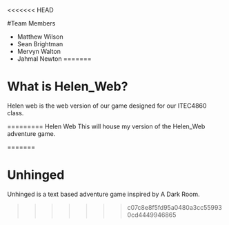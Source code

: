 <<<<<<< HEAD

#Team Members
* Matthew Wilson
* Sean Brightman
* Mervyn Walton
* Jahmal Newton
=======

What is Helen_Web?
===================
Helen web is the web version of our game designed for our ITEC4860 class.

=========
Helen Web 
This will house my version of the Helen_Web adventure game.

=======
# Unhinged

Unhinged is a text based adventure game inspired by A Dark Room. 
>>>>>>> c07c8e8f5fd95a0480a3cc559930cd4449946865

